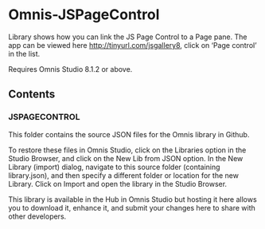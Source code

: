 # Omnis-JSPageControl
Library shows how you can link the JS Page Control to a Page pane. The app can be viewed here http://tinyurl.com/jsgallery8, click on ‘Page control’ in the list.

Requires Omnis Studio 8.1.2 or above.

## Contents
### JSPAGECONTROL
This folder contains the source JSON files for the Omnis library in Github. 

To restore these files in Omnis Studio, click on the Libraries option in the Studio Browser, and click on the New Lib from JSON option. In the New Library (import) dialog, navigate to this source folder (containing library.json), and then specify a different folder or location for the new Library. Click on Import and open the library in the Studio Browser. 

This library is available in the Hub in Omnis Studio but hosting it here allows you to download it, enhance it, and submit your changes here to share with other developers. 

